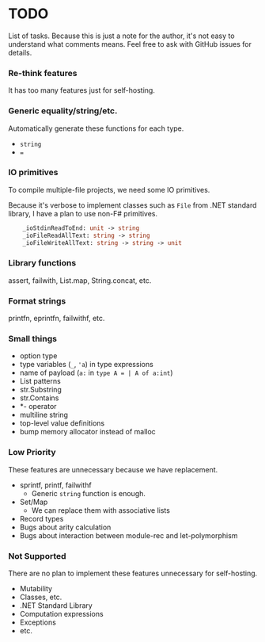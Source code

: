 # TODO

List of tasks. Because this is just a note for the author, it's not easy to understand what comments means. Feel free to ask with GitHub issues for details.

### Re-think features

It has too many features just for self-hosting.

### Generic equality/string/etc.

Automatically generate these functions for each type.

- `string`
- `=`

### IO primitives

To compile multiple-file projects, we need some IO primitives.

Because it's verbose to implement classes such as `File` from .NET standard library, I have a plan to use non-F# primitives.

```fsharp
    _ioStdinReadToEnd: unit -> string
    _ioFileReadAllText: string -> string
    _ioFileWriteAllText: string -> string -> unit
```

### Library functions

assert, failwith, List.map, String.concat, etc.

### Format strings

printfn, eprintfn, failwithf, etc.

### Small things

- option type
- type variables (`_`, `'a`) in type expressions
- name of payload (`a:` in `type A = | A of a:int`)
- List patterns
- str.Substring
- str.Contains
- *- operator
- multiline string
- top-level value definitions
- bump memory allocator instead of malloc

### Low Priority

These features are unnecessary because we have replacement.

- sprintf, printf, failwithf
    - Generic `string` function is enough.
- Set/Map
    - We can replace them with associative lists
- Record types
- Bugs about arity calculation
- Bugs about interaction between module-rec and let-polymorphism

### Not Supported

There are no plan to implement these features unnecessary for self-hosting.

- Mutability
- Classes, etc.
- .NET Standard Library
- Computation expressions
- Exceptions
- etc.
